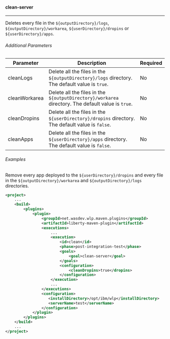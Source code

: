 #### clean-server
---
Deletes every file in the `${outputDirectory}/logs`, `${outputDirectory}/workarea`, `${userDirectory}/dropins` or `${userDirectory}/apps`.

###### Additional Parameters

| Parameter | Description | Required |
| --------- | ------------ | ----------|
| cleanLogs | Delete all the files in the `${outputDirectory}/logs` directory. The default value is `true`. | No |
| cleanWorkarea | Delete all the files in the `${outputDirectory}/workarea` directory. The default value is `true`. | No |
| cleanDropins | Delete all the files in the `${userDirectory}/dropins` directory. The default value is `false`. | No |
| cleanApps | Delete all the files in the `${userDirectory}/apps` directory. The default value is `false`. | No |

###### Examples

Remove every app deployed to the `${userDirectory}/dropins` and every file in the `${outputDirectory}/workarea` and `${outputDirectory}/logs` directories.
 
```xml
<project>
    ...
    <build>
        <plugins>
            <plugin>
                <groupId>net.wasdev.wlp.maven.plugins</groupId>
                <artifactId>liberty-maven-plugin</artifactId>
                <executions>
                    ...
                    <execution>
                        <id>clean</id>
                        <phase>post-integration-test</phase>
                        <goals>
                            <goal>clean-server</goal>
                        </goals>
                        <configuration>
                            <cleanDropins>true</dropins>
                        </configuration>
                    </execution>
                    ...
                </executions>
                <configuration>
                   <installDirectory>/opt/ibm/wlp</installDirectory>
                   <serverName>test</serverName>
                </configuration>
            </plugin>
        </plugins>
    </build>
    ...
</project>
```
